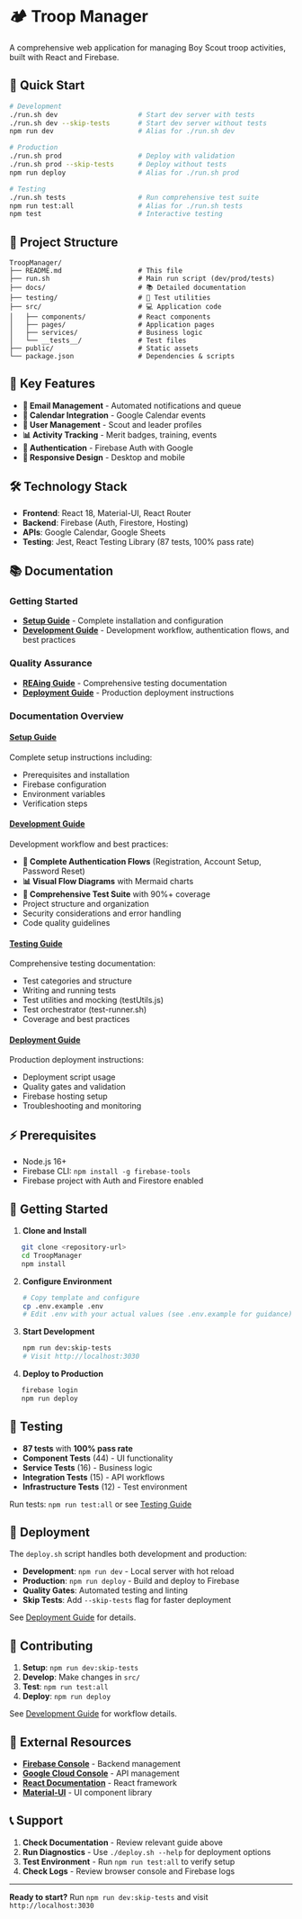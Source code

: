 # 🏕️ Troop Manager

A comprehensive web application for managing Boy Scout troop activities, built with React and Firebase.

## 🚀 Quick Start

```bash
# Development
./run.sh dev                    # Start dev server with tests
./run.sh dev --skip-tests       # Start dev server without tests
npm run dev                     # Alias for ./run.sh dev

# Production
./run.sh prod                   # Deploy with validation
./run.sh prod --skip-tests      # Deploy without tests
npm run deploy                  # Alias for ./run.sh prod

# Testing
./run.sh tests                  # Run comprehensive test suite
npm run test:all                # Alias for ./run.sh tests
npm test                        # Interactive testing
```

## 📁 Project Structure

```
TroopManager/
├── README.md                   # This file
├── run.sh                      # Main run script (dev/prod/tests)
├── docs/                       # 📚 Detailed documentation
├── testing/                    # 🧪 Test utilities
├── src/                        # 💻 Application code
│   ├── components/             # React components
│   ├── pages/                  # Application pages
│   ├── services/               # Business logic
│   └── __tests__/              # Test files
├── public/                     # Static assets
└── package.json                # Dependencies & scripts
```

## 🎯 Key Features

- **📧 Email Management** - Automated notifications and queue
- **📅 Calendar Integration** - Google Calendar events
- **👥 User Management** - Scout and leader profiles
- **📊 Activity Tracking** - Merit badges, training, events
- **🔐 Authentication** - Firebase Auth with Google
- **📱 Responsive Design** - Desktop and mobile

## 🛠️ Technology Stack

- **Frontend**: React 18, Material-UI, React Router
- **Backend**: Firebase (Auth, Firestore, Hosting)
- **APIs**: Google Calendar, Google Sheets
- **Testing**: Jest, React Testing Library (87 tests, 100% pass rate)

## 📚 Documentation

### **Getting Started**
- **[Setup Guide](docs/SETUP.md)** - Complete installation and configuration
- **[Development Guide](docs/DEVELOPMENT.md)** - Development workflow, authentication flows, and best practices

### **Quality Assurance**
- **[REAing Guide](docs/TESTING.md)** - Comprehensive testing documentation
- **[Deployment Guide](docs/DEPLOY.md)** - Production deployment instructions

### **Documentation Overview**

#### **[Setup Guide](docs/SETUP.md)**
Complete setup instructions including:
- Prerequisites and installation
- Firebase configuration
- Environment variables
- Verification steps

#### **[Development Guide](docs/DEVELOPMENT.md)**
Development workflow and best practices:
- **🔐 Complete Authentication Flows** (Registration, Account Setup, Password Reset)
- **📊 Visual Flow Diagrams** with Mermaid charts
- **🧪 Comprehensive Test Suite** with 90%+ coverage
- Project structure and organization
- Security considerations and error handling
- Code quality guidelines

#### **[Testing Guide](docs/TESTING.md)**
Comprehensive testing documentation:
- Test categories and structure
- Writing and running tests
- Test utilities and mocking (testUtils.js)
- Test orchestrator (test-runner.sh)
- Coverage and best practices

#### **[Deployment Guide](docs/DEPLOY.md)**
Production deployment instructions:
- Deployment script usage
- Quality gates and validation
- Firebase hosting setup
- Troubleshooting and monitoring

## ⚡ Prerequisites

- Node.js 16+
- Firebase CLI: `npm install -g firebase-tools`
- Firebase project with Auth and Firestore enabled

## 🎯 Getting Started

1. **Clone and Install**
```bash
   git clone <repository-url>
   cd TroopManager
   npm install
   ```

2. **Configure Environment**
   ```bash
   # Copy template and configure
   cp .env.example .env
   # Edit .env with your actual values (see .env.example for guidance)
   ```

3. **Start Development**
   ```bash
   npm run dev:skip-tests
   # Visit http://localhost:3030
   ```

4. **Deploy to Production**
```bash
   firebase login
   npm run deploy
   ```

## 🧪 Testing

- **87 tests** with **100% pass rate**
- **Component Tests** (44) - UI functionality
- **Service Tests** (16) - Business logic  
- **Integration Tests** (15) - API workflows
- **Infrastructure Tests** (12) - Test environment

Run tests: `npm run test:all` or see [Testing Guide](docs/TESTING.md)

## 🚀 Deployment

The `deploy.sh` script handles both development and production:

- **Development**: `npm run dev` - Local server with hot reload
- **Production**: `npm run deploy` - Build and deploy to Firebase
- **Quality Gates**: Automated testing and linting
- **Skip Tests**: Add `--skip-tests` flag for faster deployment

See [Deployment Guide](docs/DEPLOY.md) for details.

## 🤝 Contributing

1. **Setup**: `npm run dev:skip-tests`
2. **Develop**: Make changes in `src/`
3. **Test**: `npm run test:all`
4. **Deploy**: `npm run deploy`

See [Development Guide](docs/DEVELOPMENT.md) for workflow details.

## 🔗 External Resources

- **[Firebase Console](https://console.firebase.google.com)** - Backend management
- **[Google Cloud Console](https://console.cloud.google.com)** - API management
- **[React Documentation](https://reactjs.org/docs)** - React framework
- **[Material-UI](https://mui.com/)** - UI component library

## 📞 Support

1. **Check Documentation** - Review relevant guide above
2. **Run Diagnostics** - Use `./deploy.sh --help` for deployment options
3. **Test Environment** - Run `npm run test:all` to verify setup
4. **Check Logs** - Review browser console and Firebase logs

---

**Ready to start?** Run `npm run dev:skip-tests` and visit `http://localhost:3030`